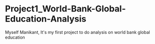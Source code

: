 # Project1_World-Bank-Global-Education-Analysis
Myself Manikant, It's my first project to do analysis on world bank global education  
